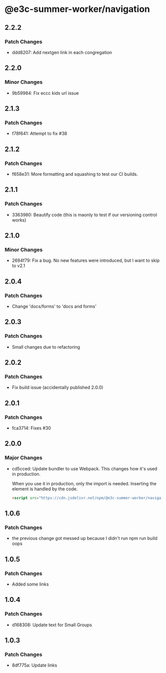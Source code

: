# @e3c-summer-worker/navigation

## 2.2.2

### Patch Changes

- ddd8207: Add nextgen link in each congregation

## 2.2.0

### Minor Changes

- 9b59984: Fix eccc kids url issue

## 2.1.3

### Patch Changes

- f78f641: Attempt to fix #38

## 2.1.2

### Patch Changes

- f658e31: More formatting and squashing to test our CI builds.

## 2.1.1

### Patch Changes

- 3363980: Beautify code (this is maonly to test if our versioning control works)

## 2.1.0

### Minor Changes

- 2694f79: Fix a bug. No new features were introduced, but I want to skip to v2.1

## 2.0.4

### Patch Changes

- Change 'docs/forms' to 'docs and forms'

## 2.0.3

### Patch Changes

- Small changes due to refactoring

## 2.0.2

### Patch Changes

- Fix build issue (accidentally published 2.0.0)

## 2.0.1

### Patch Changes

- fca3714: Fixes #30

## 2.0.0

### Major Changes

- cd5cced: Update bundler to use Webpack. This changes how it's used in production.

  When you use it in production, only the import is needed. Inserting the element is handled by the code.

  ```html
  <script src="https://cdn.jsdelivr.net/npm/@e3c-summer-worker/navigation@2/build/navigation.js"></script>
  ```

## 1.0.6

### Patch Changes

- the previous change got messed up because I didn't run npm run build oops

## 1.0.5

### Patch Changes

- Added some links

## 1.0.4

### Patch Changes

- d168308: Update text for Small Groups

## 1.0.3

### Patch Changes

- 8df775a: Update links

